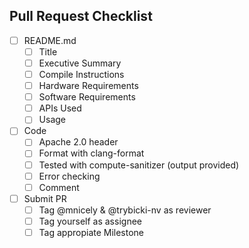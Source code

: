 ## Pull Request Checklist

- [ ] README.md
  - [ ] Title
  - [ ] Executive Summary
  - [ ] Compile Instructions
  - [ ] Hardware Requirements
  - [ ] Software Requirements
  - [ ] APIs Used
  - [ ] Usage 

- [ ] Code
  - [ ] Apache 2.0 header
  - [ ] Format with clang-format
  - [ ] Tested with compute-sanitizer (output provided)
  - [ ] Error checking
  - [ ] Comment

- [ ] Submit PR
  - [ ] Tag @mnicely & @trybicki-nv as reviewer
  - [ ] Tag yourself as assignee
  - [ ] Tag appropiate Milestone
